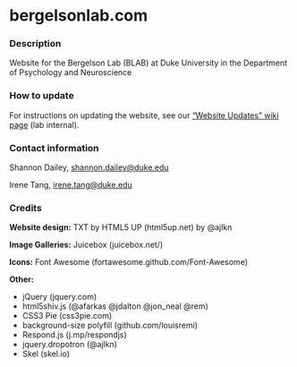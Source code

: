 # bergelsonlab.com

### Description
Website for the Bergelson Lab (BLAB) at Duke University in the Department of Psychology and Neuroscience

### How to update
For instructions on updating the website, see our [“Website Updates” wiki page](https://bergelsonlab.gitbook.io/project/website-updates) (lab internal).

### Contact information
Shannon Dailey, shannon.dailey@duke.edu

Irene Tang, irene.tang@duke.edu

### Credits

**Website design:** TXT by HTML5 UP (html5up.net) by @ajlkn

**Image Galleries:** Juicebox (juicebox.net/)

**Icons:** Font Awesome (fortawesome.github.com/Font-Awesome)

**Other:**

 * jQuery (jquery.com)
 * html5shiv.js (@afarkas @jdalton @jon_neal @rem)
 * CSS3 Pie (css3pie.com)
 * background-size polyfill (github.com/louisremi)
 * Respond.js (j.mp/respondjs)
 * jquery.dropotron (@ajlkn)
 * Skel (skel.io)

